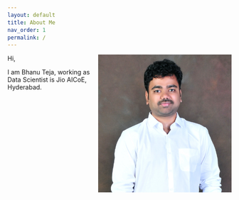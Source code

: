 ```yaml
---
layout: default
title: About Me
nav_order: 1
permalink: /
---
```





<img align="right" src="01.jpg" width="300">

Hi,

I am Bhanu Teja, working as Data Scientist is Jio AICoE, Hyderabad. 

